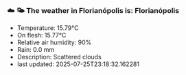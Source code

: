 ### ☁️ 🌤️  The weather in Florianópolis is: Florianópolis

- Temperature: 15.79°C
- On flesh: 15.77°C
- Relative air humidity: 90%
- Rain: 0.0 mm
- Description: Scattered clouds
- last updated: 2025-07-25T23:18:32.162281
